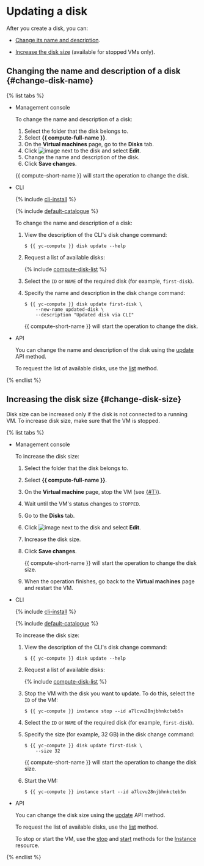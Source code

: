 # Updating a disk

After you create a disk, you can:

* [Change its name and description](#change-name).

* [Increase the disk size](#change-disk-size) (available for stopped VMs only).

## Changing the name and description of a disk {#change-disk-name}

{% list tabs %}

- Management console

  To change the name and description of a disk:

  1. Select the folder that the disk belongs to.
  1. Select **{{ compute-full-name }}**.
  1. On the **Virtual machines** page, go to the **Disks** tab.
  1. Click ![image](../../../_assets/dots.svg) next to the disk and select **Edit**.
  1. Change the name and description of the disk.
  1. Click **Save changes**.

  {{ compute-short-name }} will start the operation to change the disk.

- CLI

  {% include [cli-install](../../../_includes/cli-install.md) %}

  {% include [default-catalogue](../../../_includes/default-catalogue.md) %}

  To change the name and description of a disk:

  1. View the description of the CLI's disk change command:

      ```
      $ {{ yc-compute }} disk update --help
      ```

  1. Request a list of available disks:

      {% include [compute-disk-list](../../../_includes/compute/disk-list.md) %}

  1. Select the `ID` or `NAME` of the required disk (for example, `first-disk`).

  1. Specify the name and description in the disk change command:

      ```
      $ {{ yc-compute }} disk update first-disk \
          --new-name updated-disk \
          --description "Updated disk via CLI"
      ```

      {{ compute-short-name }} will start the operation to change the disk.

- API

  You can change the name and description of the disk using the [update](../../api-ref/Disk/update.md) API method.

  To request the list of available disks, use the [list](../../api-ref/Disk/list.md) method.

{% endlist %}

## Increasing the disk size {#change-disk-size}

Disk size can be increased only if the disk is not connected to a running VM. To increase disk size, make sure that the VM is stopped.

{% list tabs %}

- Management console

  To increase the disk size:

  1. Select the folder that the disk belongs to.

  1. Select **{{ compute-full-name }}**.

  1. On the **Virtual machine** page, stop the VM (see [{#T}](../vm-control/vm-stop-and-start.md#stop)).

  1. Wait until the VM's status changes to `STOPPED`.

  1. Go to the **Disks** tab.

  1. Click ![image](../../../_assets/dots.svg) next to the disk and select **Edit**.

  1. Increase the disk size.

  1. Click **Save changes**.

      {{ compute-short-name }} will start the operation to change the disk size.

  1. When the operation finishes, go back to the **Virtual machines** page and restart the VM.

- CLI

  {% include [cli-install](../../../_includes/cli-install.md) %}

  {% include [default-catalogue](../../../_includes/default-catalogue.md) %}

  To increase the disk size:

  1. View the description of the CLI's disk change command:

      ```
      $ {{ yc-compute }} disk update --help
      ```

  1. Request a list of available disks:

      {% include [compute-disk-list](../../../_includes/compute/disk-list.md) %}

  1. Stop the VM with the disk you want to update. To do this, select the `ID` of the VM:

      ```
      $ {{ yc-compute }} instance stop --id a7lcvu28njbhnkcteb5n
      ```

  1. Select the `ID` or `NAME` of the required disk (for example, `first-disk`).

  1. Specify the size (for example, 32 GB) in the disk change command:

      ```
      $ {{ yc-compute }} disk update first-disk \
          --size 32
      ```

      {{ compute-short-name }} will start the operation to change the disk size.

  1. Start the VM:

      ```
      $ {{ yc-compute }} instance start --id a7lcvu28njbhnkcteb5n
      ```

- API

  You can change the disk size using the [update](../../api-ref/Disk/update.md) API method.

  To request the list of available disks, use the [list](../../api-ref/Disk/list.md) method.

  To stop or start the VM, use the [stop](../../api-ref/Instance/stop.md) and [start](../../api-ref/Instance/get.md) methods for the [Instance](../../api-ref/Instance/) resource.

{% endlist %}
